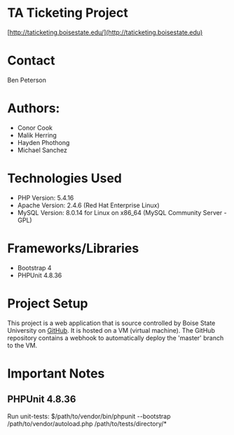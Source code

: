 # TA Ticketing Project
[http://taticketing.boisestate.edu/](http://taticketing.boisestate.edu)

# Contact
Ben Peterson

# Authors:
* Conor Cook
* Malik Herring
* Hayden Phothong
* Michael Sanchez

# Technologies Used
* PHP Version: 5.4.16
* Apache Version: 2.4.6 (Red Hat Enterprise Linux)
* MySQL Version: 8.0.14 for Linux on x86_64 (MySQL Community Server - GPL)

# Frameworks/Libraries
* Bootstrap 4
* PHPUnit 4.8.36

# Project Setup
This project is a web application that is source controlled by Boise State
University on [GitHub](https://github.com/BoiseState/ta-ticketing). It is
hosted on a VM (virtual machine). The GitHub repository contains a webhook
to automatically deploy the 'master' branch to the VM.

# Important Notes

## PHPUnit 4.8.36
Run unit-tests: $/path/to/vendor/bin/phpunit --bootstrap /path/to/vendor/autoload.php /path/to/tests/directory/*
